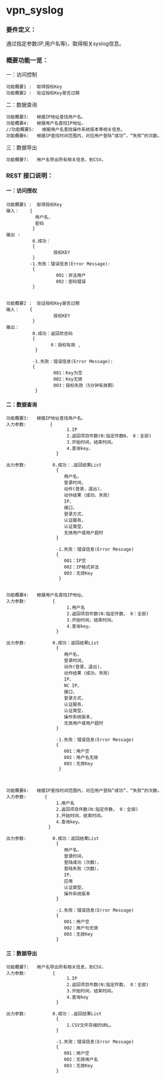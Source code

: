 # vpn_syslog



### 要件定义：


通过指定参数(IP,用户名等)，取得相关syslog信息。



### 概要功能一览：

一：访问控制  

    功能概要1 :  取得授权Key
    功能概要2 :  验证授权Key是否过期
    
二：数据查询  

    功能概要3:   根据IP地址查找用户名。
    功能概要4:   根据用户名查找IP地址。    
    //功能概要5:   根据用户名查找操作系统版本等相关信息。
    功能概要6:   根据IP查找时间范围内，对应用户登陆“成功”，“失败“的次数。    
    
三：数据导出

    功能概要7:   用户名导出所有相关信息，到CSV。



### REST 接口说明：


#### 一：访问授权


    功能概要1 :  取得授权Key
    输入：    {
               用户名，
               密码
              }
    输出 :                
              0.成功： 
              {
                      授权KEY
              }
             -1.失败：错误信息(Error Message): 
              {
                       001：非法用户
                       002：密码错误   
              }


    功能概要2 :  验证授权Key是否过期
    输入：    {
                      授权KEY                     
              }
    输出：  
              0.成功：返回状态码
              {
                     0：授权有效 ,
               }

              -1.失败：错误信息(Error Message): 
              {
                      001：Key为空
                      002：Key无效    
                      003：授权失败（5分钟有效期）
               }


#### 二：数据查询

    功能概要3:   根据IP地址查找用户名。
    入力参数:         {
                           1.IP
                           2.返回项目件数(N:指定件数N， 0：全部)
                           3.开始时间，结束时间。
                           4.查询key。
                       }

    出力参数:          0.成功：.返回结果List
                       {
                          用户名，
                          登录时间，
                          动作(登录，退出)，
                          动作结果（成功，失败）
                          IP，
                          接口，
                          登录方式，
                          认证服务，
                          认证类型，
                          无效用户或用户超时
                       }                         
          
                       -1.失败：错误信息(Error Message)
                       {
                          001：IP空
                          002：IP格式非法
                          003：无效Key
                        }


    功能概要4:   根据用户名查找IP地址。
    入力参数:          {
                           1.用户名
                           2.返回项目件数(N:指定件数， 0：全部)
                           3.开始时间，结束时间。
                           4.查询key。
                       }

    出力参数:          0.成功：返回结果List
                       {
                          用户名，
                          登录时间，
                          动作(登录，退出)，
                          动作结果（成功，失败）
                          IP，
                          NC IP，
                          接口，
                          登录方式，
                          认证服务，
                          认证类型，
                          操作系统版本,
                          无效用户或用户超时
                       }                         
          
                       -1.失败：错误信息(Error Message)
                       {
                          001：用户空
                          002：用户名无效
                          003：无效Key
                        }

    

    功能概要6:   根据IP查找时间范围内，对应用户登陆“成功”，“失败“的次数。
    入力参数:       {
                       1.用户名
                       2.返回项目件数(N:指定件数， 0：全部)
                       3.开始时间，结束时间。
                       4.查询key。
                    }
                   
    出力参数:          0.成功：返回结果List
                       {
                          用户名，
                          登录时间，
                          登陆成功（次数），
                          登陆失败（次数），
                          IP，
                          应用
                          认证类型，
                          操作系统版本
                       }                         
          
                       -1.失败：错误信息(Error Message)
                       {
                          001：用户空
                          002：用户句无效 
                          003：无效Key
                       }




#### 三：数据导出

    功能概要7:   用户名导出所有相关信息，到CSV。
    入力参数:          {
                           1.IP
                           2.返回项目件数(N:指定件数， 0：全部)
                           3.开始时间，结束时间。
                           4.查询key
                       }

    出力参数:          0.成功：.返回结果List
                       {
                           1.CSV文件存储的URL。
                       }                         
          
                       -1.失败：错误信息(Error Message)
                       {
                          001：用户空
                          002：无效用户名
                          003：无效Key
                       }
